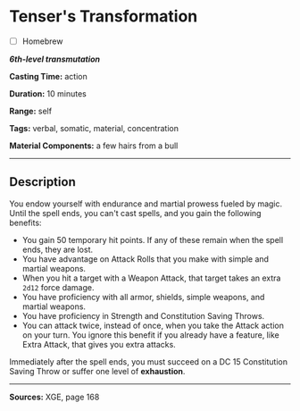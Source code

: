 # Tenser's Transformation

- [ ] Homebrew

***6th-level transmutation***

**Casting Time:** action

**Duration:** 10 minutes

**Range:** self

**Tags:** verbal, somatic, material, concentration

**Material Components:** a few hairs from a bull

---

## Description
You endow yourself with endurance and martial prowess fueled by magic.
Until the spell ends, you can't cast spells, and you gain the following benefits:
- You gain 50 temporary hit points.
	If any of these remain when the spell ends, they are lost.
- You have advantage on Attack Rolls that you make with simple and martial weapons.
- When you hit a target with a Weapon Attack, that target takes an extra `2d12` force damage.
- You have proficiency with all armor, shields, simple weapons, and martial weapons.
- You have proficiency in Strength and Constitution Saving Throws.
- You can attack twice, instead of once, when you take the Attack action on your turn.
	You ignore this benefit if you already have a feature, like Extra Attack, that gives you extra attacks.

Immediately after the spell ends, you must succeed on a DC 15 Constitution Saving Throw or suffer one level of **exhaustion**.

---

**Sources:** XGE, page 168
